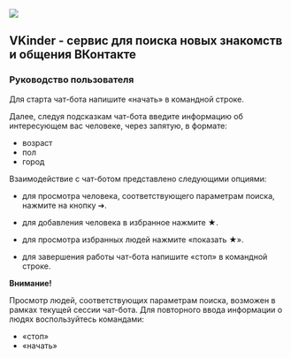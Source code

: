 ![](https://sun9-23.userapi.com/impg/UoJfBvxiRMk-cfIB68eKzHgFSHTsD580JaGEmw/FZ3-FLdyA74.jpg?size=494x414&quality=95&sign=9f93daac61c0e0bcab4d4588d8eabbf0&type=album )
## VKinder - сервис для поиска новых знакомств и общения ВКонтакте
### Руководство пользователя
Для старта чат-бота напишите «начать» в командной строке.

Далее, следуя подсказкам чат-бота введите информацию об интересующем вас человеке, через запятую, в формате:

- возраст
- пол
- город

Взаимодействие с чат-ботом представлено следующими опциями:

- для просмотра человека, соответствующего параметрам поиска, нажмите на кнопку ➔.

- для добавления человека в избранное нажмите ★.

- для просмотра избранных людей нажмите «показать ★».

- для завершения работы чат-бота напишите «стоп» в командной строке.


**Внимание!**

Просмотр людей, соответствующих параметрам поиска, возможен в рамках текущей сессии чат-бота. 
Для повторного ввода информации о людях воспользуйтесь командами:
- «стоп»
- «начать»
